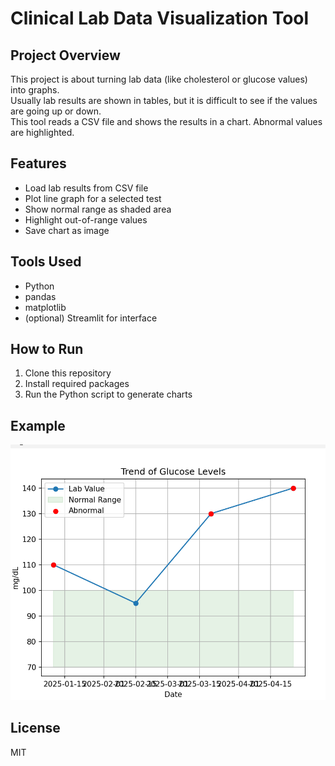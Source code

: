 # Clinical Lab Data Visualization Tool

## Project Overview
This project is about turning lab data (like cholesterol or glucose values) into graphs.  
Usually lab results are shown in tables, but it is difficult to see if the values are going up or down.  
This tool reads a CSV file and shows the results in a chart. Abnormal values are highlighted.

## Features
- Load lab results from CSV file  
- Plot line graph for a selected test  
- Show normal range as shaded area  
- Highlight out-of-range values  
- Save chart as image  

## Tools Used
- Python  
- pandas  
- matplotlib  
- (optional) Streamlit for interface  

## How to Run
1. Clone this repository  
2. Install required packages  
3. Run the Python script to generate charts  

## Example
![Example Chart](Chart.png.png)





## License
MIT
